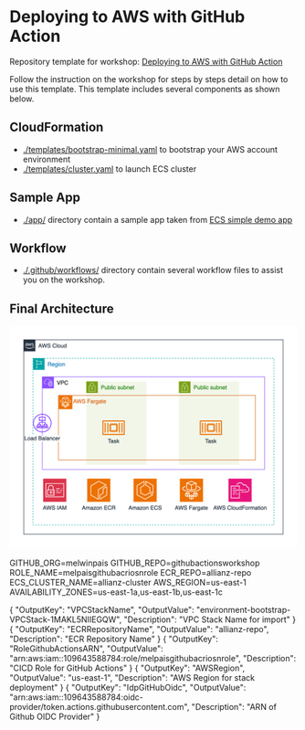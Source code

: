 # Deploying to AWS with GitHub Action

Repository template for workshop: [Deploying to AWS with GitHub Action](https://catalog.us-east-1.prod.workshops.aws/workshops/6804609d-2342-4c7b-a406-a017aa496b6b)

Follow the instruction on the workshop for steps by steps detail on how to use this template. This template includes several components as shown below.

## CloudFormation

* [./templates/bootstrap-minimal.yaml](./templates/bootstrap-minimal.yaml) to bootstrap your AWS account environment
* [./templates/cluster.yaml](./templates/cluster.yaml) to launch ECS cluster

## Sample App

* [./app/](./app/) directory contain a sample app taken from [ECS simple demo app](https://github.com/aws-samples/ecs-demo-php-simple-app)

## Workflow

* [./.github/workflows/](./.github/workflows/) directory contain several workflow files to assist you on the workshop.

## Final Architecture

![Architecture](/static/images/deploy-to-aws-with-github-action.png)


GITHUB_ORG=melwinpais
GITHUB_REPO=githubactionsworkshop
ROLE_NAME=melpaisgithubacriosnrole
ECR_REPO=allianz-repo
ECS_CLUSTER_NAME=allianz-cluster
AWS_REGION=us-east-1
AVAILABILITY_ZONES=us-east-1a,us-east-1b,us-east-1c

{
  "OutputKey": "VPCStackName",
  "OutputValue": "environment-bootstrap-VPCStack-1MAKL5NIIEGQW",
  "Description": "VPC Stack Name for import"
}
{
  "OutputKey": "ECRRepositoryName",
  "OutputValue": "allianz-repo",
  "Description": "ECR Repository Name"
}
{
  "OutputKey": "RoleGithubActionsARN",
  "OutputValue": "arn:aws:iam::109643588784:role/melpaisgithubacriosnrole",
  "Description": "CICD Role for GitHub Actions"
}
{
  "OutputKey": "AWSRegion",
  "OutputValue": "us-east-1",
  "Description": "AWS Region for stack deployment"
}
{
  "OutputKey": "IdpGitHubOidc",
  "OutputValue": "arn:aws:iam::109643588784:oidc-provider/token.actions.githubusercontent.com",
  "Description": "ARN of Github OIDC Provider"
}